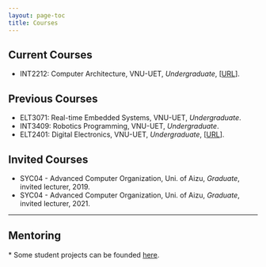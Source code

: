 ```yaml
---
layout: page-toc
title: Courses
---
```


## Current Courses

- INT2212: Computer Architecture, VNU-UET, *Undergraduate*, \[[URL](https://courses.uet.vnu.edu.vn/course/view.php?id=5575)\].

## Previous Courses
  
- ELT3071: Real-time Embedded Systems, VNU-UET, *Undergraduate*.
- INT3409: Robotics Programming, VNU-UET, *Undergraduate*.
- ELT2401: Digital Electronics, VNU-UET, *Undergraduate*, \[[URL](https://courses.uet.vnu.edu.vn/course/view.php?id=5856)\].

## Invited Courses

- SYC04 - Advanced Computer Organization, Uni. of Aizu, *Graduate*, invited lecturer, 2019.
- SYC04 - Advanced Computer Organization, Uni. of Aizu, *Graduate*, invited lecturer, 2021.

---

## Mentoring
\*  Some student projects can be founded [here](/mentor). 

<!-- ---

## Guide for new students

Recommended textbook and material. This list is not up-to-date.
1. Computer Architecture
- "Digital Designs and Computer Architectures" by Harris and Harris.
- "Computer Architecture: A Quantitative Approach" by Patterson and Hennessy.
2. FPGA
    - Prof. Pong Chu book series: 
        - FPGA Prototyping by Verilog Examples: [link](https://academic.csuohio.edu/chu_p/rtl/fpga_vlog.html)
        - FPGA Prototyping by VHDL Examples:  [link](https://academic.csuohio.edu/chu_p/rtl/fpga_vhdl.html)
3. ASIC
    - I only recommend taking courses by the EDA tool vendor (i.e. Synopsys or Cadence) as the topics are too deep in pratical for just reading a book or several books. 10+ years of working on ASIC is the minimum just to understand the basic idea (kind of ;) ). 
    - Not everything is synthesizable and not all synthesized modules work correctly, please be aware.
3. HDL (Verilog/VHDL)
    - Asic-world: [link](https://www.asic-world.com/)
    - Coding Guiline
        - Verilog/SystemVerilog designer should read Sunburst's articles at [here](http://www.sunburst-design.com/) 
        - Async. vs Sync. Reset: [pdf](http://www.sunburst-design.com/papers/CummingsSNUG2003Boston_Resets.pdf)
        - Full and Parallel Case: [pdf](http://www.sunburst-design.com/papers/CummingsSNUG1999Boston_FullParallelCase.pdf)

4. Embedded system:
    - Hard RealTime Computing Systems, Giorgio C. Buttazzo, ISBN 978-1-4614-0676-1.
    - Operating System Concepts, Abraham Silberschatz, Peter Baer Galvin and Greg Gagne, ISBN: 978-1-118-06333-0.
    - Real-Time System, Jane W.S. Liu.
    - Also, Prof. Lui Sha's works is the backbone of  real-time scheduling.
        - [https://cs.illinois.edu/directory/profile/lrs](https://cs.illinois.edu/directory/profile/lrs)
    - FreeRTOS: [https://www.freertos.org/](https://www.freertos.org/)
 -->
